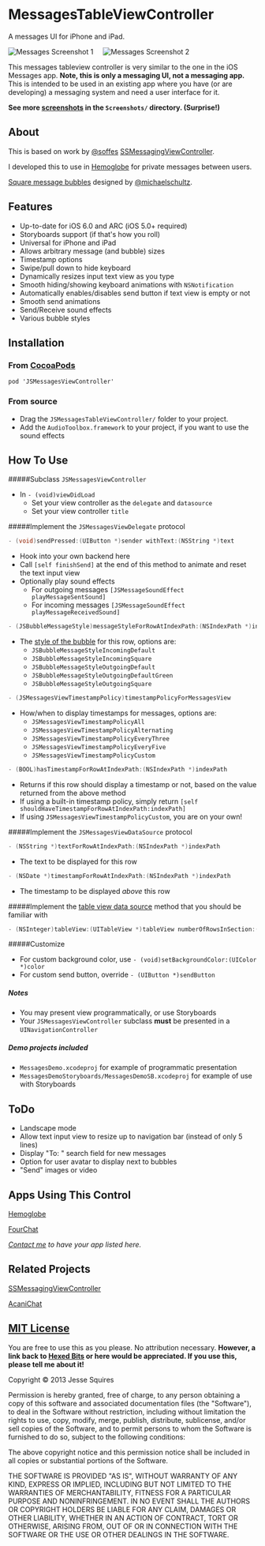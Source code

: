 # MessagesTableViewController

A messages UI for iPhone and iPad.

![Messages Screenshot 1][img1] &nbsp;&nbsp;&nbsp; ![Messages Screenshot 2][img2]

This messages tableview controller is very similar to the one in the iOS Messages app. **Note, this is only a messaging UI, not a messaging app.** This is intended to be used in an existing app where you have (or are developing) a messaging system and need a user interface for it.

**See more [screenshots][link1] in the `Screenshots/` directory. (Surprise!)**

## About

This is based on work by [@soffes](http://github.com/soffes) [SSMessagingViewController][ss]. 

I developed this to use in [Hemoglobe](http://www.hemoglobe.com) for private messages between users.

[Square message bubbles][img4] designed by [@michaelschultz](http://www.twitter.com/michaelschultz).

## Features 

* Up-to-date for iOS 6.0 and ARC (iOS 5.0+ required)
* Storyboards support (if that's how you roll)
* Universal for iPhone and iPad
* Allows arbitrary message (and bubble) sizes
* Timestamp options
* Swipe/pull down to hide keyboard
* Dynamically resizes input text view as you type
* Smooth hiding/showing keyboard animations with `NSNotification`
* Automatically enables/disables send button if text view is empty or not
* Smooth send animations
* Send/Receive sound effects
* Various bubble styles

## Installation

### From [CocoaPods](http://www.cocoapods.org)

    pod 'JSMessagesViewController'

### From source

* Drag the `JSMessagesTableViewController/` folder to your project.
* Add the `AudioToolbox.framework` to your project, if you want to use the sound effects

## How To Use

#####Subclass `JSMessagesViewController`

* In `- (void)viewDidLoad`
	* Set your view controller as the `delegate` and `datasource`
	* Set your view controller `title`

#####Implement the `JSMessagesViewDelegate` protocol

````objective-c 
- (void)sendPressed:(UIButton *)sender withText:(NSString *)text
````

* Hook into your own backend here
* Call `[self finishSend]` at the end of this method to animate and reset the text input view
* Optionally play sound effects
	* For outgoing messages `[JSMessageSoundEffect playMessageSentSound]`
	* For incoming messages `[JSMessageSoundEffect playMessageReceivedSound]`

````objective-c 
- (JSBubbleMessageStyle)messageStyleForRowAtIndexPath:(NSIndexPath *)indexPath
````

* The [style of the bubble][link1] for this row, options are:
	* `JSBubbleMessageStyleIncomingDefault`
	* `JSBubbleMessageStyleIncomingSquare`
	* `JSBubbleMessageStyleOutgoingDefault`
	* `JSBubbleMessageStyleOutgoingDefaultGreen`
	* `JSBubbleMessageStyleOutgoingSquare`

````objective-c 
- (JSMessagesViewTimestampPolicy)timestampPolicyForMessagesView
````

* How/when to display timestamps for messages, options are:
	* `JSMessagesViewTimestampPolicyAll`
	* `JSMessagesViewTimestampPolicyAlternating`
	* `JSMessagesViewTimestampPolicyEveryThree`
	* `JSMessagesViewTimestampPolicyEveryFive`
	* `JSMessagesViewTimestampPolicyCustom`

````objective-c 
- (BOOL)hasTimestampForRowAtIndexPath:(NSIndexPath *)indexPath
````

* Returns if this row should display a timestamp or not, based on the value returned from the above method
* If using a built-in timestamp policy, simply return `[self shouldHaveTimestampForRowAtIndexPath:indexPath]`
* If using `JSMessagesViewTimestampPolicyCustom`, you are on your own!

#####Implement the `JSMessagesViewDataSource` protocol

````objective-c 
- (NSString *)textForRowAtIndexPath:(NSIndexPath *)indexPath
````

* The text to be displayed for this row

````objective-c 
- (NSDate *)timestampForRowAtIndexPath:(NSIndexPath *)indexPath
````

* The timestamp to be displayed *above* this row

#####Implement the [table view data source][ref1] method that you should be familiar with

````objective-c 
- (NSInteger)tableView:(UITableView *)tableView numberOfRowsInSection:(NSInteger)section
````

#####Customize

* For custom background color, use `- (void)setBackgroundColor:(UIColor *)color`
* For custom send button, override `- (UIButton *)sendButton`

##### Notes

* You may present view programmatically, or use Storyboards
* Your `JSMessagesViewController` subclass **must** be presented in a `UINavigationController`

##### Demo projects included

* `MessagesDemo.xcodeproj` for example of programmatic presentation
* `MessagesDemoStoryboards/MessagesDemoSB.xcodeproj` for example of use with Storyboards

## ToDo

* Landscape mode
* Allow text input view to resize up to navigation bar (instead of only 5 lines)
* Display "To: <recipient>" search field for new messages
* Option for user avatar to display next to bubbles
* "Send" images or video

## Apps Using This Control

[Hemoglobe](http://bit.ly/hemoglobeapp)

[FourChat](https://itunes.apple.com/us/app/fourchat/id650833730?mt=8)

*[Contact me](mailto:jesse.d.squires@gmail.com) to have your app listed here.*

## Related Projects

[SSMessagingViewController][ss]

[AcaniChat](https://github.com/acani/AcaniChat)

## [MIT License](http://opensource.org/licenses/MIT)

You are free to use this as you please. No attribution necessary. **However, a link back to [Hexed Bits](http://www.hexedbits.com) or here would be appreciated. If you use this, please tell me about it!**

Copyright &copy; 2013 Jesse Squires

Permission is hereby granted, free of charge, to any person obtaining a copy of this software and associated documentation files (the "Software"), to deal in the Software without restriction, including without limitation the rights to use, copy, modify, merge, publish, distribute, sublicense, and/or sell copies of the Software, and to permit persons to whom the Software is furnished to do so, subject to the following conditions:

The above copyright notice and this permission notice shall be included in all copies or substantial portions of the Software.

THE SOFTWARE IS PROVIDED "AS IS", WITHOUT WARRANTY OF ANY KIND, EXPRESS OR IMPLIED, INCLUDING BUT NOT LIMITED TO THE WARRANTIES OF MERCHANTABILITY, FITNESS FOR A PARTICULAR PURPOSE AND NONINFRINGEMENT. IN NO EVENT SHALL THE AUTHORS OR COPYRIGHT HOLDERS BE LIABLE FOR ANY CLAIM, DAMAGES OR OTHER LIABILITY, WHETHER IN AN ACTION OF CONTRACT, TORT OR OTHERWISE, ARISING FROM, OUT OF OR IN CONNECTION WITH THE SOFTWARE OR THE USE OR OTHER DEALINGS IN THE SOFTWARE.

[ss]:https://github.com/soffes/ssmessagesviewcontroller

[ref1]:http://developer.apple.com/library/ios/#documentation/uikit/reference/UITableViewDataSource_Protocol/Reference/Reference.html#//apple_ref/occ/intf/UITableViewDataSource
[ref2]:http://developer.apple.com/library/ios/#documentation/cocoa/conceptual/ProgrammingWithObjectiveC/CustomizingExistingClasses/CustomizingExistingClasses.html

[img1]:https://raw.github.com/jessesquires/MessagesTableViewController/master/Screenshots/iphone5-screenshot1.png
[img2]:https://raw.github.com/jessesquires/MessagesTableViewController/master/Screenshots/iphone5-screenshot2.png
[img3]:https://raw.github.com/jessesquires/MessagesTableViewController/master/Screenshots/iphone5-screenshot3.png
[img4]:https://raw.github.com/jessesquires/MessagesTableViewController/master/Screenshots/iphone5-screenshot4.png

[link1]:https://github.com/jessesquires/MessagesTableViewController/tree/master/Screenshots

